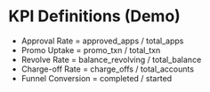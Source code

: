 # KPI Definitions (Demo)
- Approval Rate = approved_apps / total_apps
- Promo Uptake = promo_txn / total_txn
- Revolve Rate = balance_revolving / total_balance
- Charge-off Rate = charge_offs / total_accounts
- Funnel Conversion = completed / started
